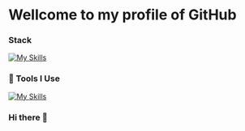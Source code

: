 
<h1>Wellcome to my profile of GitHub</h1>

### Stack
[![My Skills](https://skillicons.dev/icons?i=html,css,js,php,java)](https://skillicons.dev)

### 🔨 Tools I Use
[![My Skills](https://skillicons.dev/icons?i=sql,mysql,nginx,git,github,githubactions)](https://skillicons.dev)

### Hi there 👋
<!--
**darwinas05/darwinas05** is a ✨ _special_ ✨ repository because its `README.md` (this file) appears on your GitHub profile.

Here are some ideas to get you started:

- 🔭 I’m currently working on ...
- 🌱 I’m currently learning ...
- 👯 I’m looking to collaborate on ...
- 🤔 I’m looking for help with ...
- 💬 Ask me about ...
- 📫 How to reach me: ...
- 😄 Pronouns: ...
- ⚡ Fun fact: ...
-->
